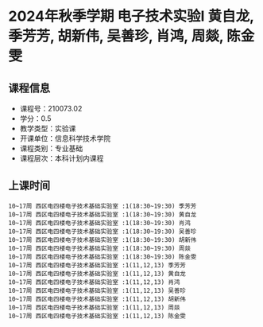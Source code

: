 # 2024年秋季学期 电子技术实验I 黄自龙, 季芳芳, 胡新伟, 吴善珍, 肖鸿, 周燚, 陈金雯






## 课程信息

- 课程号：210073.02
- 学分：0.5
- 教学类型：实验课
- 开课单位：信息科学技术学院
- 课程类别：专业基础
- 课程层次：本科计划内课程

## 上课时间

```
10~17周 西区电四楼电子技术基础实验室 :1(18:30~19:30) 季芳芳
10~17周 西区电四楼电子技术基础实验室 :1(18:30~19:30) 黄自龙
10~17周 西区电四楼电子技术基础实验室 :1(18:30~19:30) 肖鸿
10~17周 西区电四楼电子技术基础实验室 :1(18:30~19:30) 吴善珍
10~17周 西区电四楼电子技术基础实验室 :1(18:30~19:30) 胡新伟
10~17周 西区电四楼电子技术基础实验室 :1(18:30~19:30) 周燚
10~17周 西区电四楼电子技术基础实验室 :1(18:30~19:30) 陈金雯
10~17周 西区电四楼电子技术基础实验室 :1(11,12,13) 季芳芳
10~17周 西区电四楼电子技术基础实验室 :1(11,12,13) 黄自龙
10~17周 西区电四楼电子技术基础实验室 :1(11,12,13) 肖鸿
10~17周 西区电四楼电子技术基础实验室 :1(11,12,13) 吴善珍
10~17周 西区电四楼电子技术基础实验室 :1(11,12,13) 胡新伟
10~17周 西区电四楼电子技术基础实验室 :1(11,12,13) 周燚
10~17周 西区电四楼电子技术基础实验室 :1(11,12,13) 陈金雯
```

